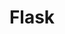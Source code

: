 ---
title: Flask
tags: ["flask"]
icon: flask
svg: '<svg xmlns="http://www.w3.org/2000/svg" width="24" height="24" fill="none" viewBox="0 0 24 24" stroke-width="1.5" stroke-linecap="round" stroke-linejoin="round" stroke="currentColor"><path d="M9.894 3v8l-3.66 4.965c-.932 1.265-2.795 3.276-.948 4.622.568.413 1.615.413 3.71.413h6.009c2.094 0 3.141 0 3.709-.413 1.847-1.346-.016-3.357-.949-4.622L14.105 11V3m-4.21 0h4.21m-4.21 0H8.84m5.265 0h1.053"/></svg>'
---